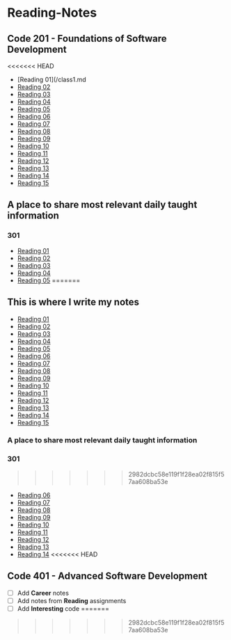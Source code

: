 # **Reading-Notes**

## Code 201 - Foundations of Software Development
<<<<<<< HEAD

- [Reading 01](/class1.md
- [Reading 02](/class2.md)
- [Reading 03](class3.md)
- [Reading 04](class4.md)
- [Reading 05](class5.md)
- [Reading 06](class6.md)
- [Reading 07](class7.md)
- [Reading 08](class8.md)
- [Reading 09](class9.md)
- [Reading 10](class10.md)
- [Reading 11](class11.md)
- [Reading 12](class12.md)
- [Reading 13](class13.md)
- [Reading 14](class14.md)
- [Reading 15](class15.md)

## A place to share most relevant daily taught information

### 301

- [Reading 01](class1.md)
- [Reading 02](class2.md)
- [Reading 03](class3.md)
- [Reading 04](class4.md)
- [Reading 05](class5.md)
=======

## This is where I write my notes

- [Reading 01](./class1.md)
- [Reading 02](./class2.md)
- [Reading 03](./class3.md)
- [Reading 04](./class4.md)
- [Reading 05](./class5.md)
- [Reading 06](./class6.md)
- [Reading 07](./class7.md)
- [Reading 08](./class8.md)
- [Reading 09](./class9.md)
- [Reading 10](./class10.md)
- [Reading 11](./class11.md)
- [Reading 12](./class12.md)
- [Reading 13](./class13.md)
- [Reading 14](./class14.md)
- [Reading 15](./class15.md)

### A place to share most relevant daily taught information

### 301

>>>>>>> 2982dcbc58e119f1f28ea02f815f57aa608ba53e
- [Reading 06](class6.md)
- [Reading 07](class7.md)
- [Reading 08](class8.md)
- [Reading 09](class9.md)
- [Reading 10](class10.md)
- [Reading 11](class11.md)
- [Reading 12](class12.md)
- [Reading 13](class13.md)
- [Reading 14](class14.md)
<<<<<<< HEAD

## Code 401 - Advanced Software Development

- [ ] Add **Career** notes
- [ ] Add notes from **Reading** assignments
- [ ] Add **Interesting** code
=======
>>>>>>> 2982dcbc58e119f1f28ea02f815f57aa608ba53e
